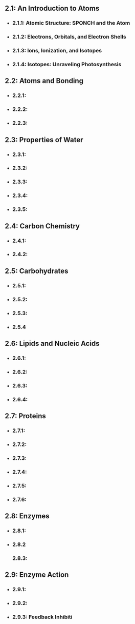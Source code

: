 ## 2.1: An Introduction to Atoms
- ### 2.1.1: Atomic Structure: SPONCH and the Atom
- ### 2.1.2: Electrons, Orbitals, and Electron Shells
- ### 2.1.3: Ions, Ionization, and Isotopes
- ### 2.1.4: Isotopes: Unraveling Photosynthesis

## 2.2: Atoms and Bonding
- ### 2.2.1:
- ### 2.2.2:
- ### 2.2.3:

## 2.3: Properties of Water
- ### 2.3.1:
- ### 2.3.2:
- ### 2.3.3:
- ### 2.3.4:
- ### 2.3.5:

## 2.4: Carbon Chemistry
- ### 2.4.1: 
- ### 2.4.2:

## 2.5: Carbohydrates
- ### 2.5.1:
- ### 2.5.2:
- ### 2.5.3:
- ### 2.5.4

## 2.6: Lipids and Nucleic Acids
- ### 2.6.1:
- ### 2.6.2:
- ### 2.6.3:
- ### 2.6.4:

## 2.7: Proteins
- ### 2.7.1:
- ### 2.7.2:
- ### 2.7.3:
- ### 2.7.4:
- ### 2.7.5:
- ### 2.7.6:

## 2.8: Enzymes
- ### 2.8.1:
- ### 2.8.2
  ### 2.8.3:

## 2.9: Enzyme Action
- ### 2.9.1:
- ### 2.9.2:
- ### 2.9.3: Feedback Inhibiti